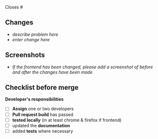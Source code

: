 Closes #

## Changes

- *describe problem here*
- *enter change here*

## Screenshots

- *If the frontend has been changed, please add a screenshot of before and after the changes have been made*

## Checklist before merge

**Developer's responsibilities**
* [ ] **Assign** one or two developers
* [ ] **Pull request build** has passed
* [ ] **tested locally** (in at least chrome & firefox if frontend)
* [ ] updated the **documentation**
* [ ] added **tests** where necessary
